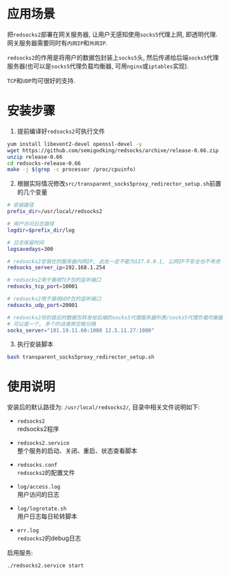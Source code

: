 应用场景
========

把`redsocks2`部署在网关服务器, 让用户无感知使用`socks5`代理上网, 即透明代理.    
网关服务器需要同时有`内网IP`和`外网IP`.

`redsocks2`的作用是将用户的数据包封装上`socks5`头,
然后传递给后端`socks5`代理服务器(也可以是`socks5`代理负载均衡器, 可用`nginx`或`iptables`实现).

`TCP`和`UDP`均可很好的支持.


安装步骤
========

1. 提前编译好`redsocks2`可执行文件
```bash
yum install libevent2-devel openssl-devel -y
wget https://github.com/semigodking/redsocks/archive/release-0.66.zip
unzip release-0.66
cd redsocks-release-0.66
make -j $(grep -c processor /proc/cpuinfo)
```

2. 根据实际情况修改`src/transparent_socks5proxy_redirector_setup.sh`前置的几个变量
```bash
# 安装路径
prefix_dir=/usr/local/redsocks2

# 用户访问日志路径
logdir=$prefix_dir/log

# 日志保留时间
logsavedays=300

# redsocks2安装在的服务器内网IP, 此处一定不能为127.0.0.1, 公网IP不安全也不考虑
redsocks_server_ip=192.168.1.254

# redsocks2用于接收TCP包的监听端口
redsocks_tcp_port=10001

# redsocks2用于接收UDP包的监听端口
redsocks_udp_port=20001

# redsocks2将封装后的数据包转发给后端的socks5代理服务器列表/socks5代理负载均衡器/tcp转发器), 
# 可以是一个, 多个的话使用空格分隔
socks_server="101.19.11.60:1080 12.5.11.27:1080"
```

3. 执行安装脚本
```bash
bash transparent_socks5proxy_redirector_setup.sh
```


使用说明
========

安装后的默认路径为: `/usr/local/redsocks2/`, 目录中相关文件说明如下:

- `redsocks2`    
redsocks2程序

- `redsocks2.service`    
整个服务的启动、关闭、重启、状态查看脚本

- `redsocks.conf`    
`redsocks2`的配置文件

- `log/access.log`    
用户访问的日志

- `log/logrotate.sh`    
用户日志每日轮转脚本

- `err.log`    
`redsocks2`的debug日志


启用服务:  
```bash
./redsocks2.service start
```
